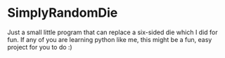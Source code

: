 # SimplyRandomDie
Just a small little program that can replace a six-sided die which I did for fun. 
If any of you are learning python like me, this might be a fun, easy project for you to do :)
